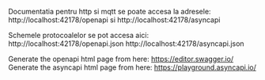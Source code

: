 Documentatia pentru http si mqtt se poate accesa la adresele:
http://localhost:42178/openapi si http://localhost:42178/asyncapi

Schemele protocoalelor se pot accesa aici:
http://localhost:42178/openapi.json 
http://localhost:42178/asyncapi.json

Generate the openapi html page from here: https://editor.swagger.io/
Generate the asyncapi html page from here: https://playground.asyncapi.io/